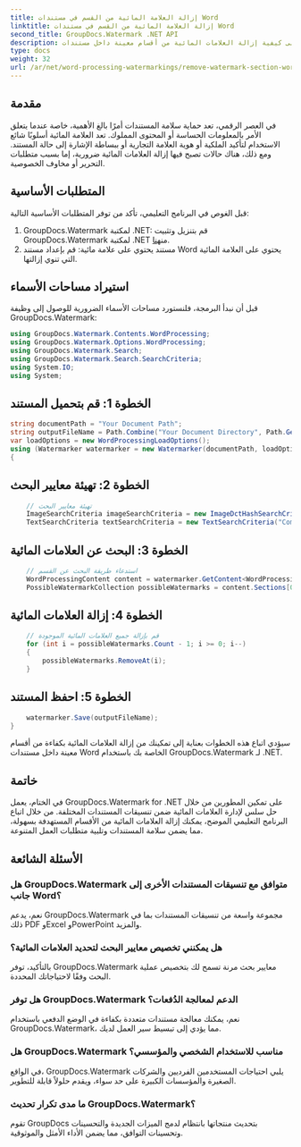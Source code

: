 ```yaml
---
title: إزالة العلامة المائية من القسم في مستندات Word
linktitle: إزالة العلامة المائية من القسم في مستندات Word
second_title: GroupDocs.Watermark .NET API
description: تعرف على كيفية إزالة العلامات المائية من أقسام معينة داخل مستندات Word باستخدام GroupDocs.Watermark لـ .NET. البرنامج التعليمي الشامل متاح هنا.
type: docs
weight: 32
url: /ar/net/word-processing-watermarkings/remove-watermark-section-word-docs/
---
```

## مقدمة
في العصر الرقمي، تعد حماية سلامة المستندات أمرًا بالغ الأهمية، خاصة عندما يتعلق الأمر بالمعلومات الحساسة أو المحتوى المملوك. تعد العلامة المائية أسلوبًا شائع الاستخدام لتأكيد الملكية أو هوية العلامة التجارية أو ببساطة الإشارة إلى حالة المستند. ومع ذلك، هناك حالات تصبح فيها إزالة العلامات المائية ضرورية، إما بسبب متطلبات التحرير أو مخاوف الخصوصية.
## المتطلبات الأساسية
قبل الغوص في البرنامج التعليمي، تأكد من توفر المتطلبات الأساسية التالية:
1.  GroupDocs.Watermark لمكتبة .NET: قم بتنزيل وتثبيت GroupDocs.Watermark لمكتبة .NET من[هنا](https://releases.groupdocs.com/Watermark/net/).
2. مستند يحتوي على علامة مائية: قم بإعداد مستند Word يحتوي على العلامة المائية التي تنوي إزالتها.

## استيراد مساحات الأسماء
قبل أن نبدأ البرمجة، فلنستورد مساحات الأسماء الضرورية للوصول إلى وظيفة GroupDocs.Watermark:
```csharp
using GroupDocs.Watermark.Contents.WordProcessing;
using GroupDocs.Watermark.Options.WordProcessing;
using GroupDocs.Watermark.Search;
using GroupDocs.Watermark.Search.SearchCriteria;
using System.IO;
using System;
```
## الخطوة 1: قم بتحميل المستند
```csharp
string documentPath = "Your Document Path";
string outputFileName = Path.Combine("Your Document Directory", Path.GetFileName(documentPath));
var loadOptions = new WordProcessingLoadOptions();
using (Watermarker watermarker = new Watermarker(documentPath, loadOptions))
{
```
## الخطوة 2: تهيئة معايير البحث
```csharp
    // تهيئة معايير البحث
    ImageSearchCriteria imageSearchCriteria = new ImageDctHashSearchCriteria(Constants.LogoPng);
    TextSearchCriteria textSearchCriteria = new TextSearchCriteria("Company Name");
```
## الخطوة 3: البحث عن العلامات المائية
```csharp
    // استدعاء طريقة البحث عن القسم
    WordProcessingContent content = watermarker.GetContent<WordProcessingContent>();
    PossibleWatermarkCollection possibleWatermarks = content.Sections[0].Search(textSearchCriteria.Or(imageSearchCriteria));
```
## الخطوة 4: إزالة العلامات المائية
```csharp
    // قم بإزالة جميع العلامات المائية الموجودة
    for (int i = possibleWatermarks.Count - 1; i >= 0; i--)
    {
        possibleWatermarks.RemoveAt(i);
    }
```
## الخطوة 5: احفظ المستند
```csharp
    watermarker.Save(outputFileName);
}
```
سيؤدي اتباع هذه الخطوات بعناية إلى تمكينك من إزالة العلامات المائية بكفاءة من أقسام معينة داخل مستندات Word الخاصة بك باستخدام GroupDocs.Watermark لـ .NET.

## خاتمة
في الختام، يعمل GroupDocs.Watermark for .NET على تمكين المطورين من خلال حل سلس لإدارة العلامات المائية ضمن تنسيقات المستندات المختلفة. من خلال اتباع البرنامج التعليمي الموضح، يمكنك إزالة العلامات المائية من الأقسام المستهدفة بسهولة، مما يضمن سلامة المستندات وتلبية متطلبات العمل المتنوعة.
## الأسئلة الشائعة
### هل GroupDocs.Watermark متوافق مع تنسيقات المستندات الأخرى إلى جانب Word؟
نعم، يدعم GroupDocs.Watermark مجموعة واسعة من تنسيقات المستندات بما في ذلك PDF وExcel وPowerPoint والمزيد.
### هل يمكنني تخصيص معايير البحث لتحديد العلامات المائية؟
بالتأكيد، توفر GroupDocs.Watermark معايير بحث مرنة تسمح لك بتخصيص عملية البحث وفقًا لاحتياجاتك المحددة.
### هل توفر GroupDocs.Watermark الدعم لمعالجة الدُفعات؟
نعم، يمكنك معالجة مستندات متعددة بكفاءة في الوضع الدفعي باستخدام GroupDocs.Watermark، مما يؤدي إلى تبسيط سير العمل لديك.
### هل GroupDocs.Watermark مناسب للاستخدام الشخصي والمؤسسي؟
في الواقع، GroupDocs.Watermark يلبي احتياجات المستخدمين الفرديين والشركات الصغيرة والمؤسسات الكبيرة على حد سواء، ويقدم حلولاً قابلة للتطوير.
### ما مدى تكرار تحديث GroupDocs.Watermark؟
تقوم GroupDocs بتحديث منتجاتها بانتظام لدمج الميزات الجديدة والتحسينات وتحسينات التوافق، مما يضمن الأداء الأمثل والموثوقية.